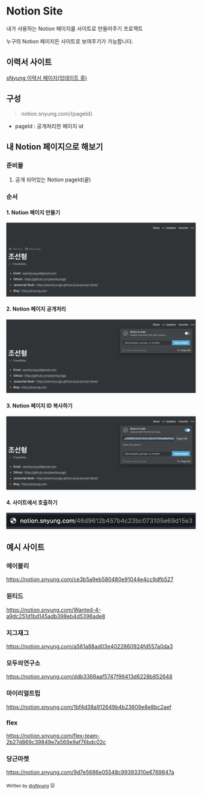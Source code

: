 # Notion Site

내가 사용하는 Notion 페이지를 사이트로 만들어주기 프로젝트

누구의 Notion 페이지든 사이트로 보여주기가 가능합니다.

## 이력서 사이트

[sNyung 이력서 페이지(업데이트 중)](https://notion.snyung.com/46d9612b457b4c23bc073105e69d15e3)

## 구성

> notion.snyung.com/{pageId}

- pageId : 공개처리한 페이지 id

## 내 Notion 페이지으로 해보기

### 준비물

1. 공개 되어있는 Notion pageId(끝)

### 순서

#### 1. Notion 페이지 만들기

![Notion 페이지 만들기](./img/step-1.png)

#### 2. Notion 페이지 공개처리

![Notion 페이지 공개처리](./img/step-2.png)

#### 3. Notion 페이지 ID 복사하기

![Notion 페이지 ID 복사하기](./img/step-3.png)

#### 4. 사이트에서 호출하기

![사이트에서 호출하기](./img/step-4.png)

## 예시 사이트

### 에이블리 

https://notion.snyung.com/ce3b5a9eb580480e91044e4cc9dfb527

### 원티드 

https://notion.snyung.com/Wanted-4-a9dc251d1bd145adb398eb4d5396ade8

### 지그재그 

https://notion.snyung.com/a561a88ad03e4022860924fd557a0da3

### 모두의연구소 

https://notion.snyung.com/ddb3366aaf5747f99413d6228b852648

### 마이리얼트립

https://notion.snyung.com/1bf4d38a912649b4b23609e8e8bc2aef

### flex

https://notion.snyung.com/flex-team-2b27d869c39849e7a569e9af76bdc02c

### 당근마켓

https://notion.snyung.com/9d7e5686e05548c99393310e6769847a




<sub>Written by [@sNyung](https://github.com/SeonHyungJo) 🐭</sub>
